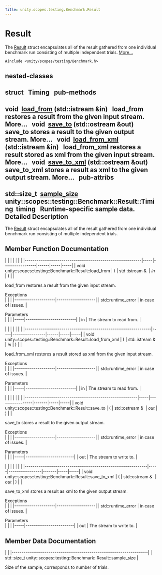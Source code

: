 ```yaml
---
Title: unity.scopes.testing.Benchmark.Result
---
```

        
Result
======

The <a href="index.html" title="The Result struct encapsulates all of the result gathered from one individual benchmark run consistin...">Result</a> struct encapsulates all of the result gathered from one individual benchmark run consisting of multiple independent trials. [More...](#details)

`#include <unity/scopes/testing/Benchmark.h>`

nested-classes
-----------------------------------------

struct  
Timing
 
pub-methods
------------------------------------------------------

void 
<a href="#a6a5b4c13c5577319208b16f2fc6f376b">load_from</a> (std::istream &in)
 
load\_from restores a result from the given input stream. More...
 
void 
<a href="#affa8a2fa514327d6c776bb2524564683">save_to</a> (std::ostream &out)
 
save\_to stores a result to the given output stream. More...
 
void 
<a href="#a7e39e38d5459491afcad135dfc085f20">load_from_xml</a> (std::istream &in)
 
load\_from\_xml restores a result stored as xml from the given input stream. More...
 
void 
<a href="#a287d480be8dd59a705ad6d6608cb3abd">save_to_xml</a> (std::ostream &out)
 
save\_to\_xml stores a result as xml to the given output stream. More...
 
pub-attribs
------------------------------------------------

std::size\_t 
<a href="#af4afaf13e8274b469e238169e03f6709">sample_size</a>
 
unity::scopes::testing::Benchmark::Result::Timing 
timing
 
Runtime-specific sample data.
 
<span id="details"></span>
Detailed Description
--------------------

The <a href="index.html" title="The Result struct encapsulates all of the result gathered from one individual benchmark run consistin...">Result</a> struct encapsulates all of the result gathered from one individual benchmark run consisting of multiple independent trials.

Member Function Documentation
-----------------------------

<span id="a6a5b4c13c5577319208b16f2fc6f376b" class="anchor"></span>
|                                                            |     |                 |      |     |     |
|------------------------------------------------------------|-----|-----------------|------|-----|-----|
| void unity::scopes::testing::Benchmark::Result::load\_from | (   | std::istream &  | *in* | )   |     |

load\_from restores a result from the given input stream.

Exceptions  
|                     |                    |
|---------------------|--------------------|
| std::runtime\_error | in case of issues. |

<!-- -->

Parameters  
|     |                          |
|-----|--------------------------|
| in  | The stream to read from. |

<span id="a7e39e38d5459491afcad135dfc085f20" class="anchor"></span>
|                                                                 |     |                 |      |     |     |
|-----------------------------------------------------------------|-----|-----------------|------|-----|-----|
| void unity::scopes::testing::Benchmark::Result::load\_from\_xml | (   | std::istream &  | *in* | )   |     |

load\_from\_xml restores a result stored as xml from the given input stream.

Exceptions  
|                     |                    |
|---------------------|--------------------|
| std::runtime\_error | in case of issues. |

<!-- -->

Parameters  
|     |                          |
|-----|--------------------------|
| in  | The stream to read from. |

<span id="affa8a2fa514327d6c776bb2524564683" class="anchor"></span>
|                                                          |     |                 |       |     |     |
|----------------------------------------------------------|-----|-----------------|-------|-----|-----|
| void unity::scopes::testing::Benchmark::Result::save\_to | (   | std::ostream &  | *out* | )   |     |

save\_to stores a result to the given output stream.

Exceptions  
|                     |                    |
|---------------------|--------------------|
| std::runtime\_error | in case of issues. |

<!-- -->

Parameters  
|     |                         |
|-----|-------------------------|
| out | The stream to write to. |

<span id="a287d480be8dd59a705ad6d6608cb3abd" class="anchor"></span>
|                                                               |     |                 |       |     |     |
|---------------------------------------------------------------|-----|-----------------|-------|-----|-----|
| void unity::scopes::testing::Benchmark::Result::save\_to\_xml | (   | std::ostream &  | *out* | )   |     |

save\_to\_xml stores a result as xml to the given output stream.

Exceptions  
|                     |                    |
|---------------------|--------------------|
| std::runtime\_error | in case of issues. |

<!-- -->

Parameters  
|     |                         |
|-----|-------------------------|
| out | The stream to write to. |

Member Data Documentation
-------------------------

<span id="af4afaf13e8274b469e238169e03f6709" class="anchor"></span>
|                                                                      |
|----------------------------------------------------------------------|
| std::size\_t unity::scopes::testing::Benchmark::Result::sample\_size |

Size of the sample, corresponds to number of trials.

